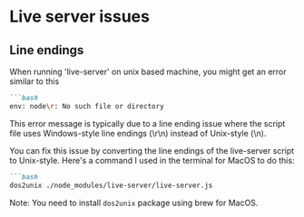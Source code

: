 # Live server issues

## Line endings

When running 'live-server' on unix based machine, you might get an error similar to this

```markdown
```bash
env: node\r: No such file or directory
```

This error message is typically due to a line ending issue where the script file
uses Windows-style line endings (\r\n)
instead of Unix-style (\n).

You can fix this issue by converting the line endings of the live-server script to Unix-style.
Here's a command I used in the terminal for MacOS to do this:

```markdown
```bash
dos2unix ./node_modules/live-server/live-server.js
```

Note: You need to install `dos2unix` package using brew for MacOS.
